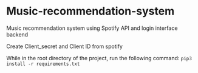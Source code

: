 # Music-recommendation-system
Music recommendation system using Spotify API and login interface backend

Create Client_secret and Client ID from spotify

While in the root directory of the project, run the following command:
   `pip3 install -r requirements.txt`


